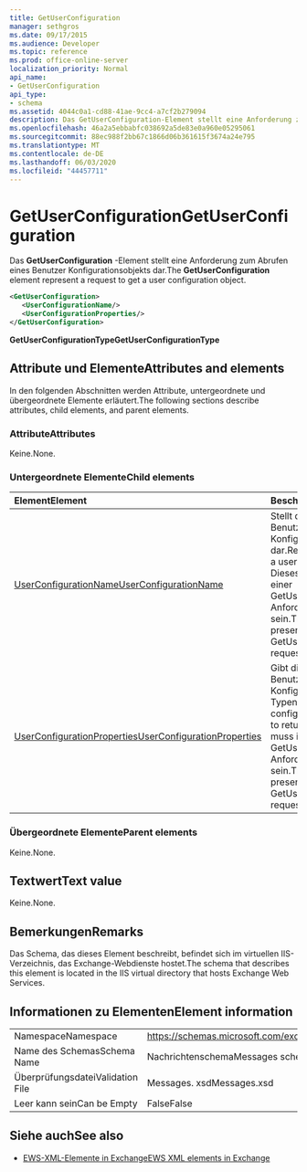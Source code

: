 ```yaml
---
title: GetUserConfiguration
manager: sethgros
ms.date: 09/17/2015
ms.audience: Developer
ms.topic: reference
ms.prod: office-online-server
localization_priority: Normal
api_name:
- GetUserConfiguration
api_type:
- schema
ms.assetid: 4044c0a1-cd88-41ae-9cc4-a7cf2b279094
description: Das GetUserConfiguration-Element stellt eine Anforderung zum Abrufen eines Benutzer Konfigurationsobjekts dar.
ms.openlocfilehash: 46a2a5ebbabfc038692a5de83e0a960e05295061
ms.sourcegitcommit: 88ec988f2bb67c1866d06b361615f3674a24e795
ms.translationtype: MT
ms.contentlocale: de-DE
ms.lasthandoff: 06/03/2020
ms.locfileid: "44457711"
---
```

# <a name="getuserconfiguration"></a><span data-ttu-id="7b3d3-103">GetUserConfiguration</span><span class="sxs-lookup"><span data-stu-id="7b3d3-103">GetUserConfiguration</span></span>

<span data-ttu-id="7b3d3-104">Das **GetUserConfiguration** -Element stellt eine Anforderung zum Abrufen eines Benutzer Konfigurationsobjekts dar.</span><span class="sxs-lookup"><span data-stu-id="7b3d3-104">The **GetUserConfiguration** element represent a request to get a user configuration object.</span></span> 
  
```XML
<GetUserConfiguration>
   <UserConfigurationName/>
   <UserConfigurationProperties/>
</GetUserConfiguration>
```

 <span data-ttu-id="7b3d3-105">**GetUserConfigurationType**</span><span class="sxs-lookup"><span data-stu-id="7b3d3-105">**GetUserConfigurationType**</span></span>
## <a name="attributes-and-elements"></a><span data-ttu-id="7b3d3-106">Attribute und Elemente</span><span class="sxs-lookup"><span data-stu-id="7b3d3-106">Attributes and elements</span></span>

<span data-ttu-id="7b3d3-107">In den folgenden Abschnitten werden Attribute, untergeordnete und übergeordnete Elemente erläutert.</span><span class="sxs-lookup"><span data-stu-id="7b3d3-107">The following sections describe attributes, child elements, and parent elements.</span></span>
  
### <a name="attributes"></a><span data-ttu-id="7b3d3-108">Attribute</span><span class="sxs-lookup"><span data-stu-id="7b3d3-108">Attributes</span></span>

<span data-ttu-id="7b3d3-109">Keine.</span><span class="sxs-lookup"><span data-stu-id="7b3d3-109">None.</span></span>
  
### <a name="child-elements"></a><span data-ttu-id="7b3d3-110">Untergeordnete Elemente</span><span class="sxs-lookup"><span data-stu-id="7b3d3-110">Child elements</span></span>

|<span data-ttu-id="7b3d3-111">**Element**</span><span class="sxs-lookup"><span data-stu-id="7b3d3-111">**Element**</span></span>|<span data-ttu-id="7b3d3-112">**Beschreibung**</span><span class="sxs-lookup"><span data-stu-id="7b3d3-112">**Description**</span></span>|
|:-----|:-----|
|[<span data-ttu-id="7b3d3-113">UserConfigurationName</span><span class="sxs-lookup"><span data-stu-id="7b3d3-113">UserConfigurationName</span></span>](userconfigurationname.md) <br/> |<span data-ttu-id="7b3d3-114">Stellt den Namen eines Benutzer Konfigurationsobjekts dar.</span><span class="sxs-lookup"><span data-stu-id="7b3d3-114">Represents the name of a user configuration object.</span></span> <span data-ttu-id="7b3d3-115">Dieses Element muss in einer GetUserConfiguration-Anforderung vorhanden sein.</span><span class="sxs-lookup"><span data-stu-id="7b3d3-115">This element must be present in a GetUserConfiguration request.</span></span>  <br/> |
|[<span data-ttu-id="7b3d3-116">UserConfigurationProperties</span><span class="sxs-lookup"><span data-stu-id="7b3d3-116">UserConfigurationProperties</span></span>](userconfigurationproperties.md) <br/> |<span data-ttu-id="7b3d3-117">Gibt die zurückzugebenden Benutzer Konfigurationseigenschaften Typen an.</span><span class="sxs-lookup"><span data-stu-id="7b3d3-117">Specifies the user configuration property types to return.</span></span> <span data-ttu-id="7b3d3-118">Dieses Element muss in einer GetUserConfiguration-Anforderung vorhanden sein.</span><span class="sxs-lookup"><span data-stu-id="7b3d3-118">This element must be present in a GetUserConfiguration request.</span></span>  <br/> |
   
### <a name="parent-elements"></a><span data-ttu-id="7b3d3-119">Übergeordnete Elemente</span><span class="sxs-lookup"><span data-stu-id="7b3d3-119">Parent elements</span></span>

<span data-ttu-id="7b3d3-120">Keine.</span><span class="sxs-lookup"><span data-stu-id="7b3d3-120">None.</span></span>
  
## <a name="text-value"></a><span data-ttu-id="7b3d3-121">Textwert</span><span class="sxs-lookup"><span data-stu-id="7b3d3-121">Text value</span></span>

<span data-ttu-id="7b3d3-122">Keine.</span><span class="sxs-lookup"><span data-stu-id="7b3d3-122">None.</span></span>
  
## <a name="remarks"></a><span data-ttu-id="7b3d3-123">Bemerkungen</span><span class="sxs-lookup"><span data-stu-id="7b3d3-123">Remarks</span></span>

<span data-ttu-id="7b3d3-124">Das Schema, das dieses Element beschreibt, befindet sich im virtuellen IIS-Verzeichnis, das Exchange-Webdienste hostet.</span><span class="sxs-lookup"><span data-stu-id="7b3d3-124">The schema that describes this element is located in the IIS virtual directory that hosts Exchange Web Services.</span></span>
  
## <a name="element-information"></a><span data-ttu-id="7b3d3-125">Informationen zu Elementen</span><span class="sxs-lookup"><span data-stu-id="7b3d3-125">Element information</span></span>

|||
|:-----|:-----|
|<span data-ttu-id="7b3d3-126">Namespace</span><span class="sxs-lookup"><span data-stu-id="7b3d3-126">Namespace</span></span>  <br/> |https://schemas.microsoft.com/exchange/services/2006/messages  <br/> |
|<span data-ttu-id="7b3d3-127">Name des Schemas</span><span class="sxs-lookup"><span data-stu-id="7b3d3-127">Schema Name</span></span>  <br/> |<span data-ttu-id="7b3d3-128">Nachrichtenschema</span><span class="sxs-lookup"><span data-stu-id="7b3d3-128">Messages schema</span></span>  <br/> |
|<span data-ttu-id="7b3d3-129">Überprüfungsdatei</span><span class="sxs-lookup"><span data-stu-id="7b3d3-129">Validation File</span></span>  <br/> |<span data-ttu-id="7b3d3-130">Messages. xsd</span><span class="sxs-lookup"><span data-stu-id="7b3d3-130">Messages.xsd</span></span>  <br/> |
|<span data-ttu-id="7b3d3-131">Leer kann sein</span><span class="sxs-lookup"><span data-stu-id="7b3d3-131">Can be Empty</span></span>  <br/> |<span data-ttu-id="7b3d3-132">False</span><span class="sxs-lookup"><span data-stu-id="7b3d3-132">False</span></span>  <br/> |
   
## <a name="see-also"></a><span data-ttu-id="7b3d3-133">Siehe auch</span><span class="sxs-lookup"><span data-stu-id="7b3d3-133">See also</span></span>



- [<span data-ttu-id="7b3d3-134">EWS-XML-Elemente in Exchange</span><span class="sxs-lookup"><span data-stu-id="7b3d3-134">EWS XML elements in Exchange</span></span>](ews-xml-elements-in-exchange.md)


